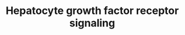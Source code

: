 ---
annotations:
- id: CL:0000182
  parent: native cell
  type: Cell Type Ontology
  value: hepatocyte
- id: PW:0000578
  parent: signaling pathway
  type: Pathway Ontology
  value: scatter factor/hepatocyte growth factor signaling pathway
- id: PW:0000105
  parent: signaling pathway
  type: Pathway Ontology
  value: Rho/Rac/Cdc42 mediated signaling pathway
authors:
- MaintBot
- Ddigles
- L Dupuis
- Eweitz
- DeSl
citedin:
- link: PMC3677916
  title: Liver transcriptome changes in zebrafish during acclimation to transport-associated
    stress (2013)
communities: []
description: 'Signaling pathway of the Hepatocyte Growth Factor Receptor (Homo sapiens)
  also know as C-Met. The C-Met activation results in the stimulation of a variety
  of intracellular signalling pathways, which regulate several processes such as:
  motility, migration, proliferation and invasion.'
last-edited: 2025-09-10
ndex: null
organisms:
- Danio rerio
redirect_from:
- /index.php/Pathway:WP444
- /instance/WP444
- /instance/WP444_r118749
revision: r118749
schema-jsonld:
- '@context': https://schema.org/
  '@id': https://wikipathways.github.io/pathways/WP444.html
  '@type': Dataset
  creator:
    '@type': Organization
    name: WikiPathways
  description: 'Signaling pathway of the Hepatocyte Growth Factor Receptor (Homo sapiens)
    also know as C-Met. The C-Met activation results in the stimulation of a variety
    of intracellular signalling pathways, which regulate several processes such as:
    motility, migration, proliferation and invasion.'
  keywords:
  - CH211-127H20.2
  - HRAS
  - LOC561737
  - LOC567895
  - LOC570868
  - crk
  - crkl
  - dock1
  - fos
  - gab1
  - grb2
  - hgfa
  - jun
  - map2k1
  - mapk1
  - mapk3
  - pak1
  - ptenb
  - ptk2.1
  - ptk2bb
  - ptpn11
  - pxn
  - raf1
  - rap1a
  - rap1b
  - rasa1
  - src
  - stat3
  - zgc:172209
  - zgc:172250
  license: CC0
  name: Hepatocyte growth factor receptor signaling
seo: CreativeWork
title: Hepatocyte growth factor receptor signaling
wpid: WP444
---